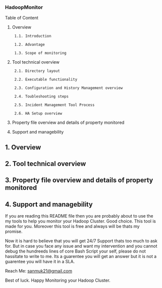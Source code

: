 ### HadoopMonitor

Table of Content

1. Overview

        1.1. Introduction
        
        1.2. Advantage
        
        1.3. Scope of monitoring
        
2. Tool technical overview

        2.1. Directory layout
        
        2.2. Executable functionality
        
        2.3. Configuration and History Management overview
        
        2.4. Toubleshooting steps
        
        2.5. Incident Management Tool Process
        
        2.6. HA Setup overview
        
3. Property file overview and details of property monitored

4. Support and managebility


## 1. Overview

## 2. Tool technical overview

## 3. Property file overview and details of property monitored

## 4. Support and managebility

If you are reading this README file then you are probably about to use the my tools to help you monitor your Hadoop Cluster. Good choice. This tool is made for you. Moreover this tool is free and always will be thats my promise.

Now it is hard to believe that you will get 24/7 Support thats too much to ask for. But in case you face any issue and want my intervention and you cannot debug the hundreeds lines of core Bash Script your self, please do not hassitate to write to me. Its a guarentee you will get an answer but it is not a guarentee you will have it in a SLA.

Reach Me: sanmuk21@gmail.com

Best of luck. Happy Monitoring your Hadoop Cluster.

